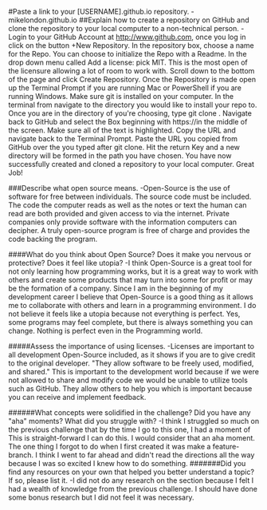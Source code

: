 #Paste a link to your [USERNAME].github.io repository.
  -mikelondon.github.io
##Explain how to create a repository on GitHub and clone the repository to your local computer to a non-technical person.
  -Login to your GitHub Account at http://www.github.com, once you log in click on the button  +New Repository. In the repository box, choose a name for the Repo.  You can choose to initialize the Repo with a Readme. In the drop down menu called Add a license: pick MIT. This is the most open of the licensure allowing a lot of room to work with.  Scroll down to the bottom of the page and click Create Repository. Once the Repository is made open up the Terminal Prompt if you are running Mac or PowerShell if you are running Windows.  Make sure git is installed on your computer.  In the terminal from navigate to the directory you would like to install your repo to. Once you are in the directory of you're choosing, type git clone <URL>. Navigate back to GitHub and select the Box beginning with https://in the middle of the screen. Make sure all of the text is highlighted. Copy the URL and navigate back to the Terminal Prompt. Paste the URL you copied from GitHub over the <URL> you typed after git clone. Hit the return Key and a new directory will be formed in the path you have chosen. You have now successfully created and cloned a repository to your local computer. Great Job!

###Describe what open source means.
  -Open-Source is the use of software for free between individuals.  The source code must be included. The code the computer reads as well as the notes or text the human can read are both provided and given access to via the internet. Private companies only provide software with the information computers can decipher. A truly open-source program is free of charge and provides the code backing the program.

####What do you think about Open Source? Does it make you nervous or protective? Does it feel like utopia?
  -I think Open-Source is a great tool for not only learning how programming works, but it is a great way to work with others and create some products that may turn into some for profit or may be the formation of a company. Since I am in the beginning of my development career I believe that Open-Source is a good thing as it allows me to collaborate with others and learn in a programming environment. I do not believe it feels like a utopia because not everything is perfect. Yes, some programs may feel complete, but there is always something you can change. Nothing is perfect even in the Programming world.

#####Assess the importance of using licenses.
  -Licenses are important to all development Open-Source included, as it shows if you are to give credit to the original developer. "They allow software to be freely used, modified, and shared." This is important to the development world because if we were not allowed to share and modify code we would be unable to utilize tools such as GitHub. They allow others to help you which is important because you can receive and implement feedback.

######What concepts were solidified in the challenge? Did you have any "aha" moments? What did you struggle with?
  -I think I struggled so much on the previous challenge that by the time I go to this one, I had a moment of This is straight-forward I can do this. I would consider that an aha moment. The one thing I forgot to do when I first created it was make a feature-branch. I think I went to far ahead and didn't read the directions all the way because I was so excited I knew how to do something.
#######Did you find any resources on your own that helped you better understand a topic? If so, please list it.
  -I did not do any research on the section because I felt I had a wealth of knowledge from the previous challenge. I should have done some bonus research but I did not feel it was necessary.